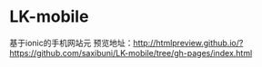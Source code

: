 # LK-mobile
基于ionic的手机网站元
预览地址：http://htmlpreview.github.io/?https://github.com/saxibuni/LK-mobile/tree/gh-pages/index.html
